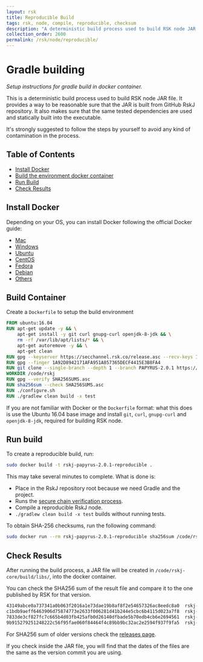 ```yaml
---
layout: rsk
title: Reproducible Build
tags: rsk, node, compile, reproducible, checksum
description: "A deterministic build process used to build RSK node JAR file. Provides a way to be reasonable sure that the JAR is built from GitHub RskJ repository. Makes sure that the same tested dependencies are used and statically built into the executable."
collection_order: 2600
permalink: /rsk/node/reproducible/
---
```


Gradle building
===============

*Setup instructions for gradle build in docker container.*

This is a deterministic build process used to build RSK node JAR file. It provides a way to be reasonable sure that the JAR is built from GitHub RskJ repository. It also makes sure that the same tested dependencies are used and statically built into the executable.

It's strongly suggested to follow the steps by yourself to avoid any kind of contamination in the process.

Table of Contents
-----------------
- [Install Docker](#install-docker)
- [Build the environment docker container](#build-container)
- [Run Build](#run-build)
- [Check Results](#check-results)

Install Docker
--------------
Depending on your OS, you can install Docker following the official Docker guide:

- [Mac](https://docs.docker.com/docker-for-mac/install/)
- [Windows](https://docs.docker.com/docker-for-windows/install/)
- [Ubuntu](https://docs.docker.com/engine/installation/linux/ubuntu/)
- [CentOS](https://docs.docker.com/engine/installation/linux/centos/)
- [Fedora](https://docs.docker.com/engine/installation/linux/fedora/)
- [Debian](https://docs.docker.com/engine/installation/linux/debian/)
- [Others](https://docs.docker.com/engine/installation/#platform-support-matrix)

Build Container
---------------
Create a ```Dockerfile``` to setup the build environment

```Dockerfile
FROM ubuntu:16.04
RUN apt-get update -y && \
    apt-get install -y git curl gnupg-curl openjdk-8-jdk && \
    rm -rf /var/lib/apt/lists/* && \
    apt-get autoremove -y && \
    apt-get clean
RUN gpg --keyserver https://secchannel.rsk.co/release.asc --recv-keys 1A92D8942171AFA951A857365DECF4415E3B8FA4
RUN gpg --finger 1A92D8942171AFA951A857365DECF4415E3B8FA4
RUN git clone --single-branch --depth 1 --branch PAPYRUS-2.0.1 https://github.com/rsksmart/rskj.git /code/rskj
WORKDIR /code/rskj
RUN gpg --verify SHA256SUMS.asc
RUN sha256sum --check SHA256SUMS.asc
RUN ./configure.sh
RUN ./gradlew clean build -x test
```

If you are not familiar with Docker or the ```Dockerfile``` format: what this does is use the Ubuntu 16.04 base image and install ```git```, ```curl```, ```gnupg-curl``` and ```openjdk-8-jdk```, required for building RSK node.


Run build
---------

To create a reproducible build, run:

```bash
sudo docker build -t rskj-papyrus-2.0.1-reproducible .
```

This may take several minutes to complete. What is done is:
- Place in the RskJ repository root because we need Gradle and the project.
- Runs the [secure chain verification process](/rsk/node/security-chain/).
- Compile a reproducible RskJ node.
- `./gradlew clean build -x test` builds without running tests.


To obtain SHA-256 checksums, run the following command:

```bash
sudo docker run --rm rskj-papyrus-2.0.1-reproducible sha256sum /code/rskj/rskj-core/build/libs/rskj-core-2.0.1-PAPYRUS-all.jar /code/rskj/rskj-core/build/libs/rskj-core-2.0.1-PAPYRUS-sources.jar /code/rskj/rskj-core/build/libs/rskj-core-2.0.1-PAPYRUS.jar /code/rskj/rskj-core/build/libs/rskj-core-2.0.1-PAPYRUS.pom
```

Check Results
-------------
After running the build process, a JAR file will be created in ```/code/rskj-core/build/libs/```, into the docker container.

You can check the SHA256 sum of the result file and compare it to the one published by RSK for that version.
```bash
43149abce0a737341a0b063f2016a1e73dae19b8af8f2e54657326ac8eedc8a0  rskj-core/build/libs/rskj-core-2.0.1-PAPYRUS-all.jar
c1bdb9aeff6463906d75874773e2633f006281d41b244e5cbc6b4115d023a7f8  rskj-core/build/libs/rskj-core-2.0.1-PAPYRUS-sources.jar
7833de3cf827fc7c665b4d03fb425afb0d26140dfbade5b70edb4cb6e2694561  rskj-core/build/libs/rskj-core-2.0.1-PAPYRUS.jar
9b915279251248222c56f95fae060f84464f4c89bb9bc32ac2e2594f937f9fa5  rskj-core/build/libs/rskj-core-2.0.1-PAPYRUS.pom
```

For SHA256 sum of older versions check the [releases page](https://github.com/rsksmart/rskj/releases).

If you check inside the JAR file, you will find that the dates of the files are the same as the version commit you are using.